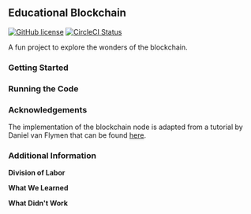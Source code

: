 ## Educational Blockchain

[![GitHub license](https://img.shields.io/badge/license-MIT-blue.svg)](https://github.com/facebook/react/blob/master/LICENSE)
[![CircleCI Status](https://circleci.com/gh/facebook/react.svg?style=shield&circle-token=:circle-token)](https://circleci.com/gh/facebook/react)

A fun project to explore the wonders of the blockchain.

### Getting Started

### Running the Code

### Acknowledgements

The implementation of the blockchain node is adapted from a tutorial by Daniel van Flymen that can be found [here](https://hackernoon.com/learn-blockchains-by-building-one-117428612f46).

### Additional Information

**Division of Labor**

**What We Learned**

**What Didn't Work**
